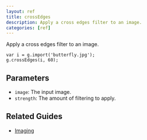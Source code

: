 ```yaml
---
layout: ref
title: crossEdges
description: Apply a cross edges filter to an image.
categories: [ref]
---
```

Apply a cross edges filter to an image.

    var i = g.import('butterfly.jpg');
    g.crossEdges(i, 60);

## Parameters
- `image`: The input image.
- `strength`: The amount of filtering to apply.

## Related Guides
- [Imaging](../guide/image.html)
